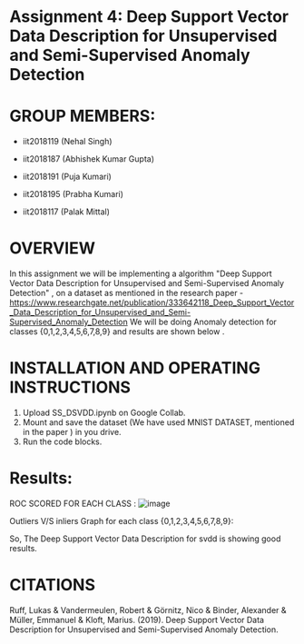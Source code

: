 # Assignment 4: Deep Support Vector Data Description for Unsupervised and Semi-Supervised Anomaly Detection
# GROUP MEMBERS:
* iit2018119 (Nehal Singh)

* iit2018187 (Abhishek Kumar Gupta)

* iit2018191 (Puja Kumari)

* iit2018195 (Prabha Kumari)

* iit2018117 (Palak Mittal)

# OVERVIEW 
In this assignment we will be implementing a algorithm "Deep Support Vector Data Description for Unsupervised and Semi-Supervised Anomaly Detection" , on a dataset as mentioned in the research paper - https://www.researchgate.net/publication/333642118_Deep_Support_Vector_Data_Description_for_Unsupervised_and_Semi-Supervised_Anomaly_Detection
We will be doing Anomaly detection for classes {0,1,2,3,4,5,6,7,8,9} and results are shown below .

# INSTALLATION AND OPERATING INSTRUCTIONS
1. Upload SS_DSVDD.ipynb on Google Collab.
2. Mount and save the dataset (We have used MNIST DATASET, mentioned in the paper ) in you drive.
3. Run the code blocks.


# Results:
ROC SCORED FOR EACH CLASS : 
![image](https://user-images.githubusercontent.com/58623921/112655459-695e3980-8e76-11eb-8acb-71b074e925b0.png)

Outliers V/S inliers Graph for each class {0,1,2,3,4,5,6,7,8,9}: 

So, The Deep Support Vector Data Description for svdd is showing good results.
# CITATIONS
Ruff, Lukas & Vandermeulen, Robert & Görnitz, Nico & Binder, Alexander & Müller, Emmanuel & Kloft, Marius. (2019). Deep Support Vector Data Description for Unsupervised and Semi-Supervised Anomaly Detection. 
